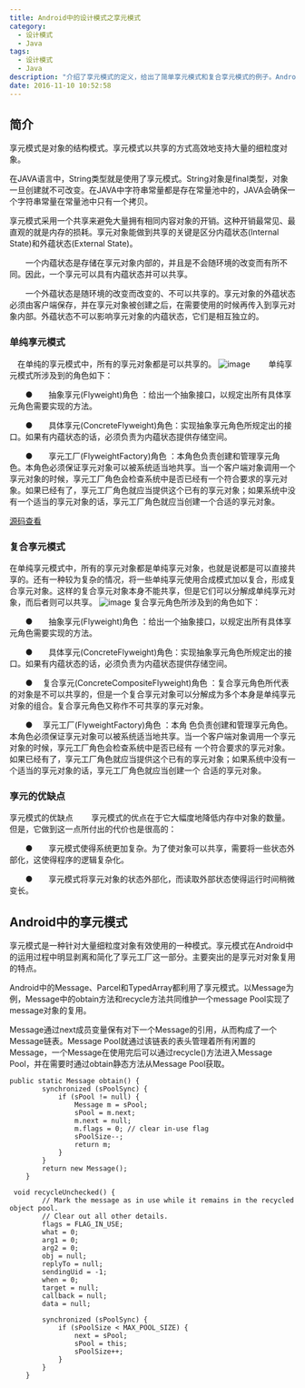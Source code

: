 ```yaml
---
title: Android中的设计模式之享元模式
category:
  - 设计模式
  - Java
tags:
  - 设计模式
  - Java
description: "介绍了享元模式的定义，给出了简单享元模式和复合享元模式的例子。Android中享元模式的运用主要突出的时其高效利用细粒度对象的特点。"
date: 2016-11-10 10:52:58
---
```

## 简介
享元模式是对象的结构模式。享元模式以共享的方式高效地支持大量的细粒度对象。

在JAVA语言中，String类型就是使用了享元模式。String对象是final类型，对象一旦创建就不可改变。在JAVA中字符串常量都是存在常量池中的，JAVA会确保一个字符串常量在常量池中只有一个拷贝。

享元模式采用一个共享来避免大量拥有相同内容对象的开销。这种开销最常见、最直观的就是内存的损耗。享元对象能做到共享的关键是区分内蕴状态(Internal State)和外蕴状态(External State)。

　　一个内蕴状态是存储在享元对象内部的，并且是不会随环境的改变而有所不同。因此，一个享元可以具有内蕴状态并可以共享。

　　一个外蕴状态是随环境的改变而改变的、不可以共享的。享元对象的外蕴状态必须由客户端保存，并在享元对象被创建之后，在需要使用的时候再传入到享元对象内部。外蕴状态不可以影响享元对象的内蕴状态，它们是相互独立的。

### 单纯享元模式
　在单纯的享元模式中，所有的享元对象都是可以共享的。
![image](/assets/img/flyweight_pattern/simple.png)
　　单纯享元模式所涉及到的角色如下：

　　●　　抽象享元(Flyweight)角色 ：给出一个抽象接口，以规定出所有具体享元角色需要实现的方法。

　　●　　具体享元(ConcreteFlyweight)角色：实现抽象享元角色所规定出的接口。如果有内蕴状态的话，必须负责为内蕴状态提供存储空间。

　　●　　享元工厂(FlyweightFactory)角色 ：本角色负责创建和管理享元角色。本角色必须保证享元对象可以被系统适当地共享。当一个客户端对象调用一个享元对象的时候，享元工厂角色会检查系统中是否已经有一个符合要求的享元对象。如果已经有了，享元工厂角色就应当提供这个已有的享元对象；如果系统中没有一个适当的享元对象的话，享元工厂角色就应当创建一个合适的享元对象。

[源码查看](http://www.cnblogs.com/java-my-life/archive/2012/04/26/2468499.html)

### 复合享元模式
在单纯享元模式中，所有的享元对象都是单纯享元对象，也就是说都是可以直接共享的。还有一种较为复杂的情况，将一些单纯享元使用合成模式加以复合，形成复合享元对象。这样的复合享元对象本身不能共享，但是它们可以分解成单纯享元对象，而后者则可以共享。
![image](/assets/img/flyweight_pattern/complex.png)
复合享元角色所涉及到的角色如下：

　　●　　抽象享元(Flyweight)角色 ：给出一个抽象接口，以规定出所有具体享元角色需要实现的方法。

　　●　　具体享元(ConcreteFlyweight)角色：实现抽象享元角色所规定出的接口。如果有内蕴状态的话，必须负责为内蕴状态提供存储空间。

　　●　  复合享元(ConcreteCompositeFlyweight)角色 ：复合享元角色所代表的对象是不可以共享的，但是一个复合享元对象可以分解成为多个本身是单纯享元对象的组合。复合享元角色又称作不可共享的享元对象。

　　●　  享元工厂(FlyweightFactory)角色 ：本角 色负责创建和管理享元角色。本角色必须保证享元对象可以被系统适当地共享。当一个客户端对象调用一个享元对象的时候，享元工厂角色会检查系统中是否已经有 一个符合要求的享元对象。如果已经有了，享元工厂角色就应当提供这个已有的享元对象；如果系统中没有一个适当的享元对象的话，享元工厂角色就应当创建一个 合适的享元对象。

### 享元的优缺点
享元模式的优缺点
　　享元模式的优点在于它大幅度地降低内存中对象的数量。但是，它做到这一点所付出的代价也是很高的：

　　●　　享元模式使得系统更加复杂。为了使对象可以共享，需要将一些状态外部化，这使得程序的逻辑复杂化。

　　●　　享元模式将享元对象的状态外部化，而读取外部状态使得运行时间稍微变长。

## Android中的享元模式
享元模式是一种针对大量细粒度对象有效使用的一种模式。享元模式在Android中的运用过程中明显剥离和简化了享元工厂这一部分。主要突出的是享元对对象复用的特点。

Android中的Message、Parcel和TypedArray都利用了享元模式。以Message为例，Message中的obtain方法和recycle方法共同维护一个message Pool实现了message对象的复用。

Message通过next成员变量保有对下一个Message的引用，从而构成了一个Message链表。Message Pool就通过该链表的表头管理着所有闲置的Message，一个Message在使用完后可以通过recycle()方法进入Message Pool，并在需要时通过obtain静态方法从Message Pool获取。
```
public static Message obtain() {
        synchronized (sPoolSync) {
            if (sPool != null) {
                Message m = sPool;
                sPool = m.next;
                m.next = null;
                m.flags = 0; // clear in-use flag
                sPoolSize--;
                return m;
            }
        }
        return new Message();
    }

 void recycleUnchecked() {
        // Mark the message as in use while it remains in the recycled object pool.
        // Clear out all other details.
        flags = FLAG_IN_USE;
        what = 0;
        arg1 = 0;
        arg2 = 0;
        obj = null;
        replyTo = null;
        sendingUid = -1;
        when = 0;
        target = null;
        callback = null;
        data = null;

        synchronized (sPoolSync) {
            if (sPoolSize < MAX_POOL_SIZE) {
                next = sPool;
                sPool = this;
                sPoolSize++;
            }
        }
    }
```